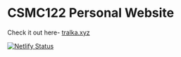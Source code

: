 # CSMC122 Personal Website

Check it out here- [tralka.xyz](https://tralka.xyz)

[![Netlify Status](https://api.netlify.com/api/v1/badges/e749cf00-f492-466f-9b00-f91575395952/deploy-status)](https://app.netlify.com/sites/sad-spence-378b44/deploys)
